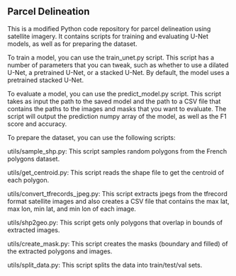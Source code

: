 ## Parcel Delineation

This is a modified Python code repository for parcel delineation using satellite imagery. It contains scripts for training and evaluating U-Net models, as well as for preparing the dataset.

To train a model, you can use the train_unet.py script. This script has a number of parameters that you can tweak, such as whether to use a dilated U-Net, a pretrained U-Net, or a stacked U-Net. By default, the model uses a pretrained stacked U-Net.

To evaluate a model, you can use the predict_model.py script. This script takes as input the path to the saved model and the path to a CSV file that contains the paths to the images and masks that you want to evaluate. The script will output the prediction numpy array of the model, as well as the F1 score and accuracy.

To prepare the dataset, you can use the following scripts:

utils/sample_shp.py: This script samples random polygons from the French polygons dataset.

utils/get_centroid.py: This script reads the shape file to get the centroid of each polygon.

utils/convert_tfrecords_jpeg.py: This script extracts jpegs from the tfrecord format satellite images and also creates a CSV file that contains the max lat, max lon, min lat, and min lon of each image.

utils/shp2geo.py: This script gets only polygons that overlap in bounds of extracted images.

utils/create_mask.py: This script creates the masks (boundary and filled) of the extracted polygons and images.

utils/split_data.py: This script splits the data into train/test/val sets.

